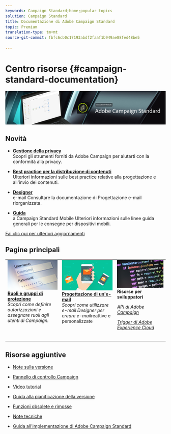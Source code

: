 ```yaml
---
keywords: Campaign Standard;home;popular topics
solution: Campaign Standard
title: Documentazione di Adobe Campaign Standard
topic: Premium
translation-type: tm+mt
source-git-commit: fbfc6cb0c17193abdf2faaf1b949ae88fed48be5

---
```



# Centro risorse {#campaign-standard-documentation}

![](start/using/assets/banner_acs_doc.jpg)

## Novità

* **[Gestione della privacy](https://helpx.adobe.com/campaign/kb/campaign-privacy.html)**<br/>Scopri gli strumenti forniti da Adobe Campaign per aiutarti con la conformità alla privacy.

* **[Best practice per la distribuzione di contenuti](https://helpx.adobe.com/campaign/kb/delivery-best-practices.html)**<br/>Ulteriori informazioni sulle best practice relative alla progettazione e all&#39;invio dei contenuti.

* **[Designer](designing/using/designing-content-in-adobe-campaign.md)**<br/>e-mail Consultare la documentazione di Progettazione e-mail riorganizzata.

* **[Guida](https://helpx.adobe.com/campaign/kb/acs-mobile.html)**<br/>a Campaign Standard Mobile Ulteriori informazioni sulle linee guida generali per le consegne per dispositivi mobili.

[Fai clic qui per ulteriori aggiornamenti](rn/using/documentation-updates.md)

## Pagine principali

<table>
<tr>
  <td valign="top">
    <a href="administration/using/about-access-management.md">
      <img alt="Ruoli" src="start/using/assets/roles.png"/>
    </a>
    <div>
    <a href="administration/using/about-access-management.md"><strong>Ruoli e gruppi di protezione</strong></a>
    </div>
    <em>Scopri come definire autorizzazioni e assegnare ruoli agli utenti di Campaign.</em>
    <br>
  </td>
  <td valign="top">
    <a href="designing/using/designing-content-in-adobe-campaign.md">
      <img alt="Finestra di progettazione e-mail" src="start/using/assets/design.png" />
    </a>
    <div>
    <a href="designing/using/designing-content-in-adobe-campaign.md"><strong>Progettazione di un'e-mail</strong></a>
    </div>
    <em>Scopri come utilizzare e-mail Designer per creare e-mail</em>reattive e personalizzate <br>
  </td>
  <td valign="top">
       <img alt="Sviluppatori" src="start/using/assets/dev.png" />
    <div>
    <strong>Risorse per sviluppatori</strong>
    </div>
    <p><em><a href="api/using/about-campaign-standard-apis.md">API di Adobe Campaign</a></em></p>
    <p><em><a href="integrating/using/about-adobe-experience-cloud-triggers.md">Trigger di Adobe Experience Cloud</a></em></p>
    <br>
  </td>
</tr>
</table>


## Risorse aggiuntive

* [Note sulla versione](rn/using/release-notes.md)

* [Pannello di controllo Campaign](https://helpx.adobe.com/campaign/kb/control-panel.html)

* [Video tutorial](https://docs.adobe.com/content/help/en/campaign-learn/campaign-standard-tutorials/overview.html)

* [Guida alla pianificazione della versione](https://helpx.adobe.com/campaign/kb/acs-release-planning.html)

* [Funzioni obsolete e rimosse](https://helpx.adobe.com/campaign/kb/acs-deprecated-and-removed-features.html)

* [Note tecniche](https://helpx.adobe.com/campaign/kb/acs-article-list.html)

* [Guida all&#39;implementazione di Adobe Campaign Standard](https://helpx.adobe.com/campaign/kb/campaign-standard-implementation-guide.html)
